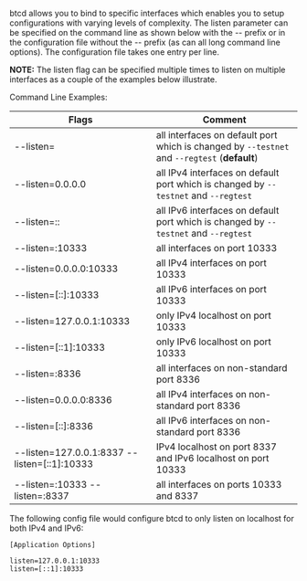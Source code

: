 btcd allows you to bind to specific interfaces which enables you to setup
configurations with varying levels of complexity. The listen parameter can be
specified on the command line as shown below with the -- prefix or in the
configuration file without the -- prefix (as can all long command line options).
The configuration file takes one entry per line.

**NOTE:** The listen flag can be specified multiple times to listen on multiple
interfaces as a couple of the examples below illustrate.

Command Line Examples:

|Flags|Comment|
|----------|------------|
|--listen=|all interfaces on default port which is changed by `--testnet` and `--regtest` (**default**)|
|--listen=0.0.0.0|all IPv4 interfaces on default port which is changed by `--testnet` and `--regtest`|
|--listen=::|all IPv6 interfaces on default port which is changed by `--testnet` and `--regtest`|
|--listen=:10333|all interfaces on port 10333|
|--listen=0.0.0.0:10333|all IPv4 interfaces on port 10333|
|--listen=[::]:10333|all IPv6 interfaces on port 10333|
|--listen=127.0.0.1:10333|only IPv4 localhost on port 10333|
|--listen=[::1]:10333|only IPv6 localhost on port 10333|
|--listen=:8336|all interfaces on non-standard port 8336|
|--listen=0.0.0.0:8336|all IPv4 interfaces on non-standard port 8336|
|--listen=[::]:8336|all IPv6 interfaces on non-standard port 8336|
|--listen=127.0.0.1:8337 --listen=[::1]:10333|IPv4 localhost on port 8337 and IPv6 localhost on port 10333|
|--listen=:10333 --listen=:8337|all interfaces on ports 10333 and 8337|

The following config file would configure btcd to only listen on localhost for both IPv4 and IPv6:

```text
[Application Options]

listen=127.0.0.1:10333
listen=[::1]:10333
```
